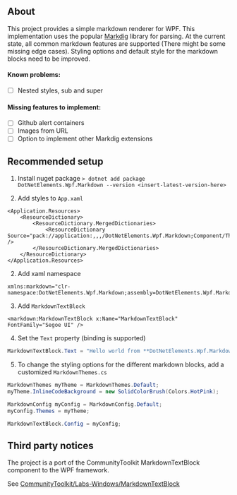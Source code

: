 ## About

This project provides a simple markdown renderer for WPF.
This implementation uses the popular [Markdig](https://github.com/xoofx/markdig) library for parsing.
At the current state, all common markdown features are supported (There might be some missing edge cases).
Styling options and default style for the markdown blocks need to be improved.

#### Known problems:
- [ ] Nested styles, sub and super

#### Missing features to implement:
- [ ] Github alert containers
- [ ] Images from URL
- [ ] Option to implement other Markdig extensions

## Recommended setup

1. Install nuget package `> dotnet add package DotNetElements.Wpf.Markdown --version <insert-latest-version-here>`

2. Add styles to `App.xaml`
```xaml
<Application.Resources>
    <ResourceDictionary>
        <ResourceDictionary.MergedDictionaries>
            <ResourceDictionary Source="pack://application:,,,/DotNetElements.Wpf.Markdown;Component/Themes/Generic.xaml" />
        </ResourceDictionary.MergedDictionaries>
    </ResourceDictionary>
</Application.Resources>
```

2. Add xaml namespace
```xaml
xmlns:markdown="clr-namespace:DotNetElements.Wpf.Markdown;assembly=DotNetElements.Wpf.Markdown"
```

3. Add `MarkdownTextBlock`
```xaml
<markdown:MarkdownTextBlock x:Name="MarkdownTextBlock" FontFamily="Segoe UI" />
```

4. Set the `Text` property (binding is supported)
```cs
MarkdownTextBlock.Text = "Hello world from **DotNetElements.Wpf.Markdown**";
```

5. To change the styling options for the different markdown blocks, add a customized `MarkdownThemes.cs`
```cs
MarkdownThemes myTheme = MarkdownThemes.Default;
myTheme.InlineCodeBackground = new SolidColorBrush(Colors.HotPink);

MarkdownConfig myConfig = MarkdownConfig.Default;
myConfig.Themes = myTheme;

MarkdownTextBlock.Config = myConfig;
```

## Third party notices

The project is a port of the CommunityToolkit MarkdownTextBlock component to the WPF framework.

See [CommunityToolkit/Labs-Windows/MarkdownTextBlock](https://github.com/CommunityToolkit/Labs-Windows/tree/a37acd33031037daa4d39318e3a10741b1c046ea/components/MarkdownTextBlock)